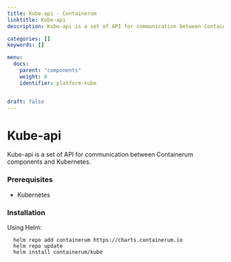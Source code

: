 ```yaml
---
title: Kube-api - Containerum
linktitle: Kube-api
description: Kube-api is a set of API for communication between Containerum components and Kubernetes.

categories: []
keywords: []

menu:
  docs:
    parent: "components"
    weight: 6
    identifier: platform-kube


draft: false
---
```


# Kube-api

Kube-api is a set of API for communication between Containerum components and Kubernetes.

### Prerequisites

 - Kubernetes

### Installation

Using Helm:

```
  helm repo add containerum https://charts.containerum.io
  helm repo update
  helm install containerum/kube
```
